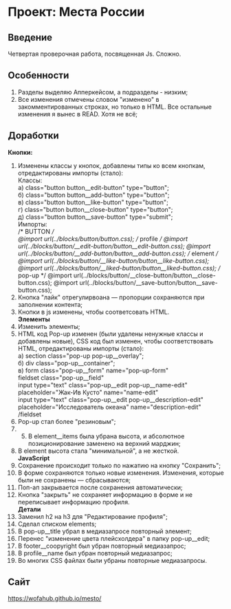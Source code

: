 # Проект: Места России

## Введение  
Четвертая проверочная работа, посвященная Js. Сложно.
## Особенности  
1. Разделы выделяю Апперкейсом, а подразделы - низким;  
2. Все изменения отмечены словом "изменено" в закомментированных строках, но только в HTML. Все остальные изменения я вынес в READ. Хотя не всё;  
## Доработки  
**Кнопки:**  
1. Изменены классы у кнопок, добавлены типы ко всем кнопкам, отредактированы импорты (стало):  
Классы:  
а) class="button button__edit-button" type="button";  
б) class="button button__add-button" type="button";  
в) class="button button__like-button" type="button";  
г) class="button button__close-button" type="button";  
д) class="button button__save-button" type="submit";  
Импорты:  
/* BUTTON */  
@import url(../blocks/button/button.css);
/* profile */
@import url(../blocks/button/__edit-button/button__edit-button.css);
@import url(../blocks/button/__add-button/button__add-button.css);
/* element */
@import url(../blocks/button/__like-button/button__like-button.css);
@import url(../blocks/button/__liked-button/button__liked-button.css);
/* pop-up */
@import url(../blocks/button/__close-button/button__close-button.css);
@import url(../blocks/button/__save-button/button__save-button.css);  
2. Кнопка "лайк" отрегулирвоана — пропорции сохраняются при заполнении контента;  
3. Кнопки в js изменены, чтобы соответсовать HTML.  
**Элементы**  
1. Изменить элементы;  
2. HTML код Pop-up изменен (были удалены ненужные классы и добавлены новые), CSS код был изменен, чтобы соответствовать HTML, отредактированы импорты (стало):  
а) section class="pop-up pop-up__overlay";  
б) div class="pop-up__container";  
в) form class="pop-up__form" name="pop-up-form"  
   fieldset class="pop-up__field"  
   input type="text" class="pop-up__edit pop-up__name-edit" placeholder="Жак-Ив Кусто" name="name-edit"  
   input type="text" class="pop-up__edit pop-up__description-edit" placeholder="Исследователь океана" name="description-edit"  
   /fieldset  
3. Pop-up стал более "резиновым";  
4. 5. В element__items была убрана высота, и абсолютное позиционирование заменено на верхний марджин;  
5. В element высота стала "минимальной", а не жесткой.  
**JavaScript**  
1. Сохранение происходит только по нажатию на кнопку "Сохранить";  
2. В форме сохраняются только новые изменения. Изменения, которые были не сохранены — сбрасываются;  
3. Поп-ап закрывается после сохранения автоматически;  
4. Кнопка "закрыть" не сохраняет информацию в форме и не переписывает информацию профиля.  
**Детали**  
1. Заменил h2 на h3 для "Редактирование профиля";  
2. Сделал списком elements;  
3. В pop-up__title убрал в медиазапросе повторный элемент;  
4. Перенес "изменение цвета плейсхолдера" в папку pop-up__edit;  
5. В footer__coopyright был убран повторный медиазапрос;  
6. В profile__name был убран повторный медиазапрос;  
7. Во многих СSS файлах были убраны повторные медиазапросы.  
## Сайт  
https://wofahub.github.io/mesto/